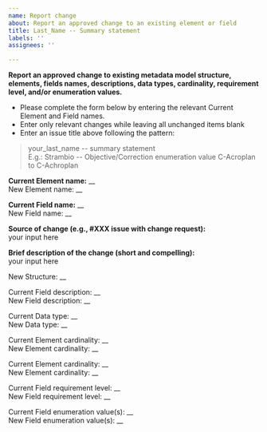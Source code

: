 ```yaml
---
name: Report change
about: Report an approved change to an existing element or field
title: Last_Name -- Summary statement
labels: ''
assignees: ''

---
```


**Report an approved change to existing metadata model structure, elements, fields names, descriptions, data types, cardinality, requirement level, and/or enumeration values.**
- Please complete the form below by entering the relevant Current Element and Field names. 
- Enter only relevant changes while leaving all unchanged items blank
- Enter an issue title above following the pattern:

> your_last_name -- summary statement <br/>
E.g.: Strambio -- Objective/Correction enumeration value C-Acroplan to C-Achroplan

**Current Element name:** __ <br/>
New Element name: __

**Current Field name:** __ <br/>
New Field name: __

**Source of change (e.g., #XXX issue with change request):** <br/>
your input here

**Brief description of the change (short and compelling):** <br/>
your input here

New Structure: __ <br/>

Current Field description: __ <br/>
New Field description: __

Current Data type: __ <br/>
New Data type: __

Current Element cardinality: __ <br/>
New Element cardinality: __

Current Element cardinality: __ <br/>
New Element cardinality: __

Current Field requirement level: __ <br/>
New Field requirement level: __

Current Field enumeration value(s): __ <br/>
New Field enumeration value(s): __


